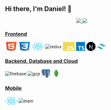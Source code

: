 ## Hi there, I'm Daniel! 👋

<div align="center">
  <a href="https://github.com/danielderma">
  <img height="180em" src="https://github-readme-stats.vercel.app/api?username=danielderma&show_icons=true&theme=radical"/>
  <img height="180em" src="https://github-readme-stats.vercel.app/api/top-langs/?username=danielderma&layout=compact"/>
</div>
  

### Frontend
<div style="display: inline-block">
  <img align="center" alt="Html" height="30" width="40" src="https://raw.githubusercontent.com/devicons/devicon/master/icons/html5/html5-original.svg">
  <img align="center" alt="css" height="30" width="40" src="https://raw.githubusercontent.com/devicons/devicon/master/icons/css3/css3-original.svg">
  <img align="center" alt="React" height="30" width="40" src="https://raw.githubusercontent.com/devicons/devicon/master/icons/react/react-original.svg">
   <img align="center" alt="redux" height="30" width="30" src="https://user-images.githubusercontent.com/99184393/180459460-36cf25b6-8654-4795-8e0c-1b2e9a8a2070.png">
  
  <img align="center" alt="js" height="30" width="40" src="https://raw.githubusercontent.com/devicons/devicon/master/icons/javascript/javascript-plain.svg">
  <img align="center" alt="typescript" height="30" width="30" src="https://raw.githubusercontent.com/devicons/devicon/master/icons/typescript/typescript-original.svg">
  <img align="center" alt="nextjs" height="30" width="30" src="https://raw.githubusercontent.com/devicons/devicon/master/icons/nextjs/nextjs-original.svg">
  
  <img align="center" alt="tailwindcss" height="30" width="30" src="https://raw.githubusercontent.com/devicons/devicon/master/icons/tailwindcss/tailwindcss-plain.svg">
  
</div>

### Backend, Database and Cloud
<div style="display: inline-block">
  <img align="center" alt="firebase" height="30" width="30" src="https://user-images.githubusercontent.com/99184393/177784603-d69e9d02-721a-4bce-b9b3-949165d2edeb.png">
  <img align="center" alt="gcp" height="30" width="30" src="https://lirp.cdn-website.com/aa0ef369/dms3rep/multi/opt/google-cloud-icon-400w.png">  
  <img align="center" alt="postgresql" height="30" width="30" src="https://raw.githubusercontent.com/devicons/devicon/master/icons/postgresql/postgresql-original.svg">
  
  <img align="center" alt="mongodb" height="30" width="30" src="https://raw.githubusercontent.com/devicons/devicon/master/icons/mongodb/mongodb-original.svg">  
</div>

### Mobile
<div style="display: inline-block"> 
  <img align="center" alt="React" height="30" width="40" src="https://raw.githubusercontent.com/devicons/devicon/master/icons/react/react-original.svg">
  <img align="center" alt="expo" height="30" width="30" src="https://cdn-images-1.medium.com/max/1200/1*X-fapKtVHxMoxieIA7aKCg.png">
</div>



  
  
  
